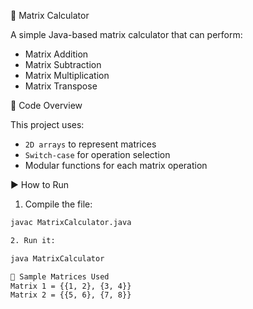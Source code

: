  🧮 Matrix Calculator

A simple Java-based matrix calculator that can perform:

- Matrix Addition
- Matrix Subtraction
- Matrix Multiplication
- Matrix Transpose

 📄 Code Overview

This project uses:
- `2D arrays` to represent matrices
- `Switch-case` for operation selection
- Modular functions for each matrix operation

 ▶️ How to Run

1. Compile the file:
```bash
javac MatrixCalculator.java

2. Run it:

java MatrixCalculator

🔎 Sample Matrices Used
Matrix 1 = {{1, 2}, {3, 4}}
Matrix 2 = {{5, 6}, {7, 8}}


